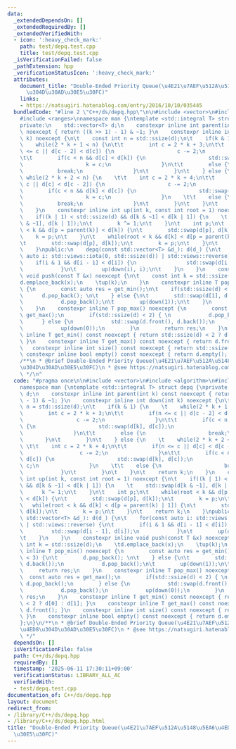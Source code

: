 ```yaml
---
data:
  _extendedDependsOn: []
  _extendedRequiredBy: []
  _extendedVerifiedWith:
  - icon: ':heavy_check_mark:'
    path: test/depq.test.cpp
    title: test/depq.test.cpp
  _isVerificationFailed: false
  _pathExtension: hpp
  _verificationStatusIcon: ':heavy_check_mark:'
  attributes:
    document_title: "Double-Ended Priority Queue(\u4E21\u7AEF\u512A\u5148\u5EA6\u4ED8\
      \u304D\u30AD\u30E5\u30FC)"
    links:
    - https://natsugiri.hatenablog.com/entry/2016/10/10/035445
  bundledCode: "#line 2 \"C++/ds/depq.hpp\"\n\n#include <vector>\n#include <algorithm>\n\
    #include <ranges>\nnamespace man {\ntemplate <std::integral T> struct depq {\n\
    private:\n    std::vector<T> d;\n    constexpr inline int parent(int k) const\
    \ noexcept { return ((k >> 1) - 1) & ~1; }\n    constexpr inline int down(int\
    \ k) noexcept {\n\t    const int n = std::ssize(d);\n\t    if(k & 1) {\n    \t\
    \    while(2 * k + 1 < n) {\n\t\t        int c = 2 * k + 3;\n\t\t        if(n\
    \ <= c || d[c - 2] < d[c]) {\n                    c -= 2;\n                }\n\
    \t\t        if(c < n && d[c] < d[k]) {\n                    std::swap(d[k], d[c]);\n\
    \                    k = c;\n                }\n\t\t        else {\n         \
    \           break;\n                }\n\t        }\n\t    } else {\n    \t   \
    \ while(2 * k + 2 < n) {\n    \t\t    int c = 2 * k + 4;\n\t\t        if(n <=\
    \ c || d[c] < d[c - 2]) {\n                    c -= 2;\n                }\n\t\t\
    \        if(c < n && d[k] < d[c]) {\n                    std::swap(d[k], d[c]);\n\
    \                    k = c;\n                }\n    \t\t    else {\n         \
    \           break;\n                }\n\t        }\n\t    }\n\t    return k;\n\
    \    }\n    constexpr inline int up(int k, const int root = 1) noexcept {\n\t\
    \    if((k | 1) < std::ssize(d) && d[k & ~1] < d[k | 1]) {\n    \t    std::swap(d[k\
    \ & ~1], d[k | 1]);\n\t        k ^= 1;\n\t    }\n\t    int p;\n\t    while(root\
    \ < k && d[p = parent(k)] < d[k]) {\n\t        std::swap(d[p], d[k]);\n\t    \
    \    k = p;\n\t    }\n\t    while(root < k && d[k] < d[p = parent(k) | 1]) {\n\
    \t        std::swap(d[p], d[k]);\n\t        k = p;\n\t    }\n\t    return k;\n\
    \    }\npublic:\n    depq(const std::vector<T> &d_): d(d_) {\n\t    for(const\
    \ auto i: std::views::iota(0, std::ssize(d)) | std::views::reverse) {\n\t    \
    \    if(i & 1 && d[i - 1] < d[i]) {\n                std::swap(d[i - 1], d[i]);\n\
    \            }\n\t        up(down(i), i);\n\t    }\n    }\n    constexpr inline\
    \ void push(const T &x) noexcept {\n\t    const int k = std::ssize(d);\n    \t\
    d.emplace_back(x);\n    \tup(k);\n    }\n    constexpr inline T pop_min() noexcept\
    \ {\n        const auto res = get_min();\n\t    if(std::ssize(d) < 3) {\n\t  \
    \      d.pop_back(); \n\t    } else {\n\t        std::swap(d[1], d.back());\n\
    \            d.pop_back();\n\t        up(down(1));\n\t    }\n        return res;\n\
    \    }\n    constexpr inline T pop_max() noexcept {\n        const auto res =\
    \ get_max();\n        if(std::ssize(d) < 2) { \n            d.pop_back();\n  \
    \      } else {\n            std::swap(d.front(), d.back());\n            d.pop_back();\n\
    \            up(down(0));\n        }\n        return res;\n    }\n    constexpr\
    \ inline T get_min() const noexcept { return std::ssize(d) < 2 ? d[0] : d[1];\
    \ }\n    constexpr inline T get_max() const noexcept { return d.front(); }\n \
    \   constexpr inline int size() const noexcept { return std::ssize(d); }\n   \
    \ constexpr inline bool empty() const noexcept { return d.empty(); }\n};\n}\n\
    /**\n * @brief Double-Ended Priority Queue(\u4E21\u7AEF\u512A\u5148\u5EA6\u4ED8\
    \u304D\u30AD\u30E5\u30FC)\n * @see https://natsugiri.hatenablog.com/entry/2016/10/10/035445\n\
    \ */\n"
  code: "#pragma once\n\n#include <vector>\n#include <algorithm>\n#include <ranges>\n\
    namespace man {\ntemplate <std::integral T> struct depq {\nprivate:\n    std::vector<T>\
    \ d;\n    constexpr inline int parent(int k) const noexcept { return ((k >> 1)\
    \ - 1) & ~1; }\n    constexpr inline int down(int k) noexcept {\n\t    const int\
    \ n = std::ssize(d);\n\t    if(k & 1) {\n    \t    while(2 * k + 1 < n) {\n\t\t\
    \        int c = 2 * k + 3;\n\t\t        if(n <= c || d[c - 2] < d[c]) {\n   \
    \                 c -= 2;\n                }\n\t\t        if(c < n && d[c] < d[k])\
    \ {\n                    std::swap(d[k], d[c]);\n                    k = c;\n\
    \                }\n\t\t        else {\n                    break;\n         \
    \       }\n\t        }\n\t    } else {\n    \t    while(2 * k + 2 < n) {\n   \
    \ \t\t    int c = 2 * k + 4;\n\t\t        if(n <= c || d[c] < d[c - 2]) {\n  \
    \                  c -= 2;\n                }\n\t\t        if(c < n && d[k] <\
    \ d[c]) {\n                    std::swap(d[k], d[c]);\n                    k =\
    \ c;\n                }\n    \t\t    else {\n                    break;\n    \
    \            }\n\t        }\n\t    }\n\t    return k;\n    }\n    constexpr inline\
    \ int up(int k, const int root = 1) noexcept {\n\t    if((k | 1) < std::ssize(d)\
    \ && d[k & ~1] < d[k | 1]) {\n    \t    std::swap(d[k & ~1], d[k | 1]);\n\t  \
    \      k ^= 1;\n\t    }\n\t    int p;\n\t    while(root < k && d[p = parent(k)]\
    \ < d[k]) {\n\t        std::swap(d[p], d[k]);\n\t        k = p;\n\t    }\n\t \
    \   while(root < k && d[k] < d[p = parent(k) | 1]) {\n\t        std::swap(d[p],\
    \ d[k]);\n\t        k = p;\n\t    }\n\t    return k;\n    }\npublic:\n    depq(const\
    \ std::vector<T> &d_): d(d_) {\n\t    for(const auto i: std::views::iota(0, std::ssize(d))\
    \ | std::views::reverse) {\n\t        if(i & 1 && d[i - 1] < d[i]) {\n       \
    \         std::swap(d[i - 1], d[i]);\n            }\n\t        up(down(i), i);\n\
    \t    }\n    }\n    constexpr inline void push(const T &x) noexcept {\n\t    const\
    \ int k = std::ssize(d);\n    \td.emplace_back(x);\n    \tup(k);\n    }\n    constexpr\
    \ inline T pop_min() noexcept {\n        const auto res = get_min();\n\t    if(std::ssize(d)\
    \ < 3) {\n\t        d.pop_back(); \n\t    } else {\n\t        std::swap(d[1],\
    \ d.back());\n            d.pop_back();\n\t        up(down(1));\n\t    }\n   \
    \     return res;\n    }\n    constexpr inline T pop_max() noexcept {\n      \
    \  const auto res = get_max();\n        if(std::ssize(d) < 2) { \n           \
    \ d.pop_back();\n        } else {\n            std::swap(d.front(), d.back());\n\
    \            d.pop_back();\n            up(down(0));\n        }\n        return\
    \ res;\n    }\n    constexpr inline T get_min() const noexcept { return std::ssize(d)\
    \ < 2 ? d[0] : d[1]; }\n    constexpr inline T get_max() const noexcept { return\
    \ d.front(); }\n    constexpr inline int size() const noexcept { return std::ssize(d);\
    \ }\n    constexpr inline bool empty() const noexcept { return d.empty(); }\n\
    };\n}\n/**\n * @brief Double-Ended Priority Queue(\u4E21\u7AEF\u512A\u5148\u5EA6\
    \u4ED8\u304D\u30AD\u30E5\u30FC)\n * @see https://natsugiri.hatenablog.com/entry/2016/10/10/035445\n\
    \ */"
  dependsOn: []
  isVerificationFile: false
  path: C++/ds/depq.hpp
  requiredBy: []
  timestamp: '2025-06-11 17:30:11+09:00'
  verificationStatus: LIBRARY_ALL_AC
  verifiedWith:
  - test/depq.test.cpp
documentation_of: C++/ds/depq.hpp
layout: document
redirect_from:
- /library/C++/ds/depq.hpp
- /library/C++/ds/depq.hpp.html
title: "Double-Ended Priority Queue(\u4E21\u7AEF\u512A\u5148\u5EA6\u4ED8\u304D\u30AD\
  \u30E5\u30FC)"
---
```

